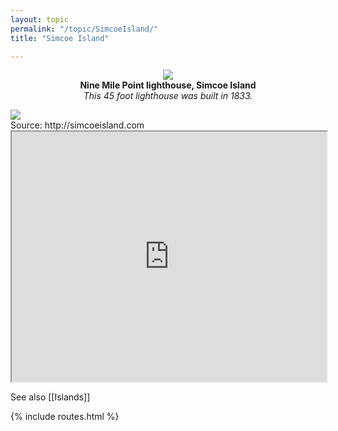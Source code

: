```yaml
---
layout: topic
permalink: "/topic/SimcoeIsland/"
title: "Simcoe Island"

---
```


<p align="center"><img src="http://home.ca.inter.net/~gkmd/ninemilepoint.jpg">
<br><b>Nine Mile Point lighthouse, Simcoe Island</b><br><i>This 45 foot lighthouse was built in 1833.</i></p>
<img class="chartsegment" src="Images/Simcoe-Horseshoe.jpg">
<br>
<div class="item">
Source: http://simcoeisland.com
<iframe src="http://simcoeisland.com" width=100% height="400" name="simcoe" frameborder="1" scrolling=yes ></iframe>
</div>


See also [[Islands]]

{% include routes.html %}
